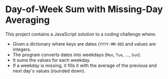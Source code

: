 # Day-of-Week Sum with Missing-Day Averaging

This project contains a JavaScript solution to a coding challenge where:

- Given a dictionary where keys are dates (`YYYY-MM-DD`) and values are integers.
- The program converts dates into weekdays (`Mon`, `Tue`, ..., `Sun`).
- It sums the values for each weekday.
- If a weekday is missing, it fills it with the average of the previous and next day's values (rounded down).
